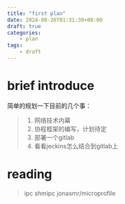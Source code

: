 ```yaml
---
title: "first plan"
date: 2024-08-26T01:31:39+08:00
draft: true
categories: 
    - plan
tags:
    - draft
---
```


# brief introduce
简单的规划一下目前的几个事：
>1. 网络技术内幕
>2. 协程框架的编写，计划待定
>3. 部署一个gitlab
>4. 看看jeckins怎么结合到gitlab上

# reading
> ipc shmipc
> jonasmr/microprofile